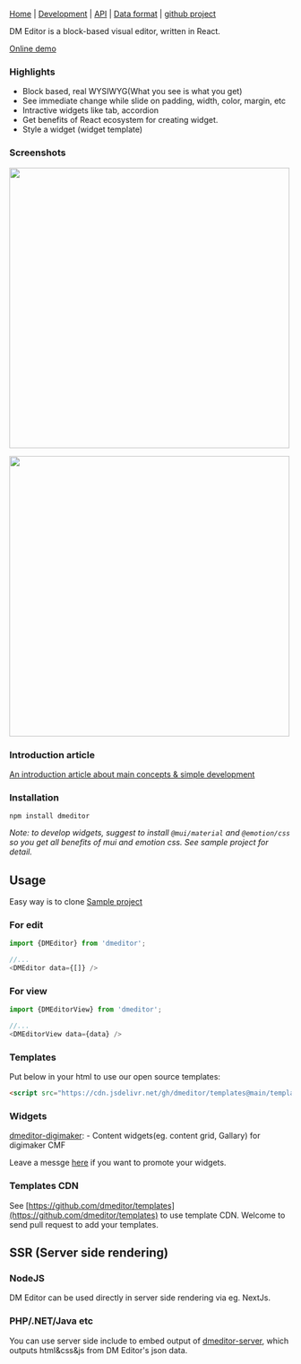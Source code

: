 
[Home](/) | [Development](/development) | [API](/api) | [Data format](/data-format) | [github project](https://github.com/dmeditor/dmeditor)

DM Editor is a block-based visual editor, written in React.

[Online demo](https://demo.dmeditor.io/editor?d=demo)

### Highlights
- Block based, real WYSIWYG(What you see is what you get)
- See immediate change while slide on padding, width, color, margin, etc
- Intractive widgets like tab, accordion
- Get benefits of React ecosystem for creating widget.
- Style a widget (widget template)

### Screenshots

<a href="https://www.digimaker.com/var/images/w/wzz/upload-2038061186-screen1.png"><img width="500px" src="https://www.digimaker.com/var/images/w/wzz/upload-2038061186-screen1.png" /></a>

<a href="https://www.digimaker.com/var/images/l/loe/upload-103887251-screen2.png"><img width="500px" src="https://www.digimaker.com/var/images/l/loe/upload-103887251-screen2.png" /></a>

### Introduction article
[An introduction article about main concepts & simple development ](https://medium.com/@xcdubi/introducing-dm-editor-a-visual-editor-in-react-ecfbff4bd9d)

### Installation

```
npm install dmeditor
```
*Note: to develop widgets, suggest to install `@mui/material` and `@emotion/css` so you get all benefits of mui and emotion css. See sample project for detail.*
## Usage
Easy way is to clone [Sample project](https://github.com/dmeditor/dmeditor-sample)

### For edit
```typescript
import {DMEditor} from 'dmeditor';

//...
<DMEditor data={[]} />
```

### For view
```typescript
import {DMEditorView} from 'dmeditor';

//...
<DMEditorView data={data} />
```

### Templates
Put below in your html to use our open source templates:

```html
<script src="https://cdn.jsdelivr.net/gh/dmeditor/templates@main/templates.js"></script>
```

### Widgets
[dmeditor-digimaker](https://github.com/digimakergo/dmeditor-digimaker/):  - Content widgets(eg. content grid, Gallary) for digimaker CMF

Leave a messge [here](https://github.com/dmeditor/dmeditor/issues/1) if you want to promote your widgets.


### Templates CDN
See [https://github.com/dmeditor/templates](https://github.com/dmeditor/templates) to use template CDN. Welcome to send pull request to add your templates.


## SSR (Server side rendering)
### NodeJS
DM Editor can be used directly in server side rendering via eg. NextJs. 

### PHP/.NET/Java etc
You can use server side include to embed output of [dmeditor-server](https://github.com/dmeditor/dmeditor-server), which outputs html&css&js from DM Editor's json data.
